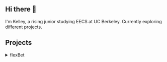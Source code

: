 ## Hi there 👋  
I'm Kelley, a rising junior studying EECS at UC Berkeley. Currently exploring different projects.

## Projects

<details>
  <summary>flexBet</summary>
  - **Gym betting full-stack web application**  
  - **Languages used**: Python, JavaScript, HTML/CSS  
  - **Frameworks/tools used**: React.js, MaterialUI, Flask, MongoDB  
  - **[Repository](https://github.com/EggsInAJar/Gym-Betting/blob/main/Design.md)**  
</details>



<!--
**kelleyliang/kelleyliang** is a ✨ _special_ ✨ repository because its `README.md` (this file) appears on your GitHub profile.

Here are some ideas to get you started:

- 🔭 I’m currently working on ...
- 🌱 I’m currently learning ...
- 👯 I’m looking to collaborate on ...
- 🤔 I’m looking for help with ...
- 💬 Ask me about ...
- 📫 How to reach me: ...
- 😄 Pronouns: ...
- ⚡ Fun fact: ...
-->
